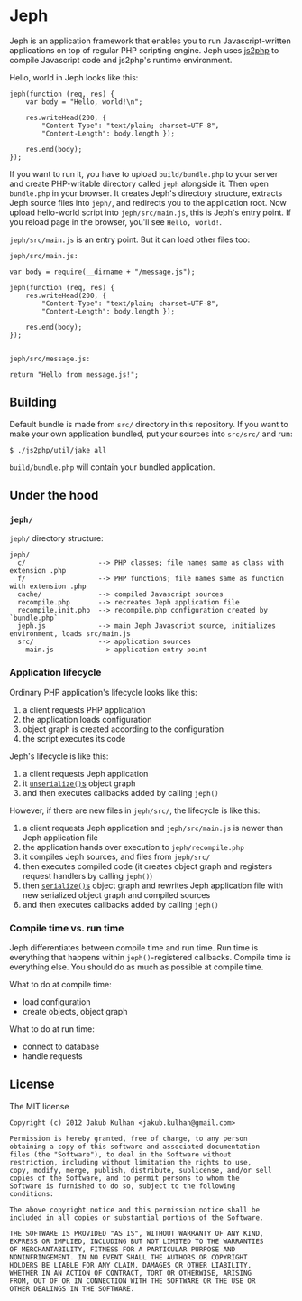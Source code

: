 # Jeph

Jeph is an application framework that enables you to run Javascript-written
applications on top of regular PHP scripting engine. Jeph uses
[js2php](https://github.com/jakubkulhan/js2php) to compile Javascript code and
js2php's runtime environment.

Hello, world in Jeph looks like this:

	jeph(function (req, res) {
		var body = "Hello, world!\n";

		res.writeHead(200, {
			"Content-Type": "text/plain; charset=UTF-8",
			"Content-Length": body.length });

		res.end(body);
	});

If you want to run it, you have to upload `build/bundle.php` to your server
and create PHP-writable directory called `jeph` alongside it. Then open `bundle.php`
in your browser. It creates Jeph's directory structure, extracts Jeph source files
into `jeph/`, and redirects you to the application root. Now upload hello-world
script into `jeph/src/main.js`, this is Jeph's entry point. If you reload page
in the browser, you'll see `Hello, world!`.

`jeph/src/main.js` is an entry point. But it can load other files too:

	jeph/src/main.js:

	var body = require(__dirname + "/message.js");

	jeph(function (req, res) {
		res.writeHead(200, {
			"Content-Type": "text/plain; charset=UTF-8",
			"Content-Length": body.length });

		res.end(body);
	});


	jeph/src/message.js:

	return "Hello from message.js!";

## Building

Default bundle is made from `src/` directory in this repository. If you want to make
your own application bundled, put your sources into `src/src/` and run:

	$ ./js2php/util/jake all

`build/bundle.php` will contain your bundled application.

## Under the hood

### `jeph/`

`jeph/` directory structure:

	jeph/
	  c/                  --> PHP classes; file names same as class with extension .php
	  f/                  --> PHP functions; file names same as function with extension .php
	  cache/              --> compiled Javascript sources
	  recompile.php       --> recreates Jeph application file
	  recompile.init.php  --> recompile.php configuration created by `bundle.php`
	  jeph.js             --> main Jeph Javascript source, initializes environment, loads src/main.js
	  src/                --> application sources
	    main.js           --> application entry point

### Application lifecycle

Ordinary PHP application's lifecycle looks like this:

1. a client requests PHP application
2. the application loads configuration
3. object graph is created according to the configuration
4. the script executes its code

Jeph's lifecycle is like this:

1. a client requests Jeph application
3. it [`unserialize()`s](http://php.net/unserialize) object graph
2. and then executes callbacks added by calling `jeph()`

However, if there are new files in `jeph/src/`, the lifecycle is like this:

1. a client requests Jeph application and `jeph/src/main.js` is newer than Jeph
   application file
2. the application hands over execution to `jeph/recompile.php`
3. it compiles Jeph sources, and files from `jeph/src/`
4. then executes compiled code (it creates object graph and registers request handlers by calling `jeph()`)
5. then [`serialize()`s](http://php.net/serialize) object graph and rewrites Jeph application file
   with new serialized object graph and compiled sources
6. and then executes callbacks added by calling `jeph()`

### Compile time vs. run time

Jeph differentiates between compile time and run time. Run time is everything that
happens within `jeph()`-registered callbacks. Compile time is everything else. You
should do as much as possible at compile time.

What to do at compile time:

- load configuration
- create objects, object graph

What to do at run time:

- connect to database
- handle requests

## License

The MIT license

    Copyright (c) 2012 Jakub Kulhan <jakub.kulhan@gmail.com>

    Permission is hereby granted, free of charge, to any person
    obtaining a copy of this software and associated documentation
    files (the "Software"), to deal in the Software without
    restriction, including without limitation the rights to use,
    copy, modify, merge, publish, distribute, sublicense, and/or sell
    copies of the Software, and to permit persons to whom the
    Software is furnished to do so, subject to the following
    conditions:

    The above copyright notice and this permission notice shall be
    included in all copies or substantial portions of the Software.

    THE SOFTWARE IS PROVIDED "AS IS", WITHOUT WARRANTY OF ANY KIND,
    EXPRESS OR IMPLIED, INCLUDING BUT NOT LIMITED TO THE WARRANTIES
    OF MERCHANTABILITY, FITNESS FOR A PARTICULAR PURPOSE AND
    NONINFRINGEMENT. IN NO EVENT SHALL THE AUTHORS OR COPYRIGHT
    HOLDERS BE LIABLE FOR ANY CLAIM, DAMAGES OR OTHER LIABILITY,
    WHETHER IN AN ACTION OF CONTRACT, TORT OR OTHERWISE, ARISING
    FROM, OUT OF OR IN CONNECTION WITH THE SOFTWARE OR THE USE OR
    OTHER DEALINGS IN THE SOFTWARE.
